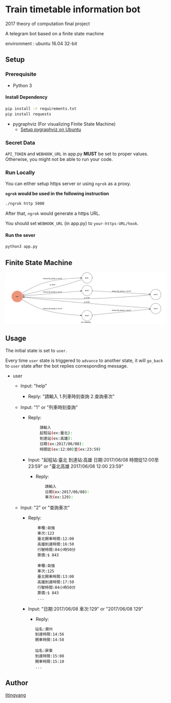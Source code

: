 # Train timetable information bot
 
2017 theory of computation final project

A telegram bot based on a finite state machine

environment : ubuntu 16.04 32-bit

## Setup

### Prerequisite
* Python 3

#### Install Dependency
```sh
pip install -r requirements.txt
pip install requests
```

* pygraphviz (For visualizing Finite State Machine)
    * [Setup pygraphviz on Ubuntu](http://www.jianshu.com/p/a3da7ecc5303)

### Secret Data

`API_TOKEN` and `WEBHOOK_URL` in app.py **MUST** be set to proper values.
Otherwise, you might not be able to run your code.

### Run Locally
You can either setup https server or using `ngrok` as a proxy.

**`ngrok` would be used in the following instruction**

```sh
./ngrok http 5000
```

After that, `ngrok` would generate a https URL.

You should set `WEBHOOK_URL` (in app.py) to `your-https-URL/hook`.

#### Run the sever

```sh
python3 app.py
```

## Finite State Machine
![fsm](./img/show-fsm.png)

## Usage
The initial state is set to `user`.

Every time `user` state is triggered to `advance` to another state, it will `go_back` to `user` state after the bot replies corresponding message.

* user
	* Input: "help"
		* Reply: "請輸入 1.列車時刻查詢 2.查詢車次"

	* Input: "1" or "列車時刻查詢"
		* Reply: 
	       ```sh
                請輸入
                起程站(ex:臺北):
                到達站(ex:高雄):
                日期(ex:2017/06/08):
                時間從(ex:12:00)至(ex:23:59)
			```
		
		* Input: "起程站:臺北 到達站:高雄 日期:2017/06/08 時間從12:00至23:59" or "臺北高雄 2017/06/08 12:00 23:59"
			* Reply:
 	            ```sh
                    請輸入
				    日期(ex:2017/06/08):
				    車次(ex:129):
    	        ```			
			
	* Input: "2" or "查詢車次"
		* Reply: 
		    ```sh
                車種:自強 
                車次:123 
                臺北開車時間:12:00 
                高雄到達時間:16:50 
                行駛時間:04小時50分 
                票價:$ 843 

                車種:自強 
                車次:125 
                臺北開車時間:13:00 
                高雄到達時間:17:50 
                行駛時間:04小時50分 
                票價:$ 843 
                ...
			```
		
		* Input: "日期:2017/06/08 車次:129" or "2017/06/08 129"
			* Reply: 
			 ```sh
                站名:潮州 
                到達時間:14:56 
                開車時間:14:58 
                
                站名:屏東 
                到達時間:15:08 
                開車時間:15:10 
                ...
			 ```

## Author
[litingyang](https://github.com/litingyang)
